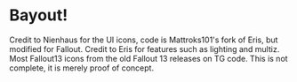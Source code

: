 # Bayout!
Credit to Nienhaus for the UI icons, code is Mattroks101's fork of Eris, but modified for Fallout. Credit to Eris for features such as lighting and multiz. Most Fallout13 icons from the old Fallout 13 releases on TG code. This is not complete, it is merely proof of concept.
